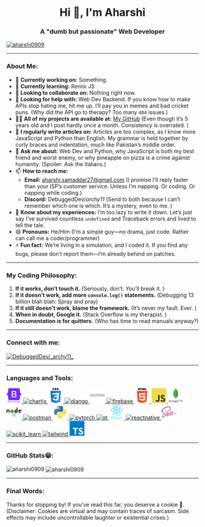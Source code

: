 <h1 align="center">Hi 👋, I'm Aharshi</h1>
<h3 align="center">A "dumb but passionate" Web Developer</h3>

<p align="left"> <a href="https://github.com/ryo-ma/github-profile-trophy"><img src="https://github-profile-trophy.vercel.app/?username=aharshi0909" alt="aharshi0909" /></a> </p>

---

### About Me:
- 🔭 **Currently working on:** Something.
- 🌱 **Currently learning:** Remix JS
- 👯 **Looking to collaborate on:** Nothing right now. 
- 🤝 **Looking for help with:** Web Dev Backend. If you know how to make APIs stop hating me, hit me up. I’ll pay you in memes and bad cricket puns. (Why did the API go to therapy? Too many `404` issues.)
- 👨‍💻 **All of my projects are available at:** [My GitHub](https://github.com/aharshi0909) (Even though it’s 5 years old and I post hardly once a month. Consistency is overrated. )
- 📝 **I regularly write articles on:** Articles are too complex, as I know more JavaScript and Python than English. My grammar is held together by curly braces and indentation, much like Pakistan’s middle order.
- 💬 **Ask me about:** Web Dev and Python, why JavaScript is both my best friend and worst enemy, or why pineapple on pizza is a crime against humanity. (Spoiler: Ask the Italians.)
- 📫 **How to reach me:** 
  - **Email:** [aharshi.samaddar27@gmail.com](mailto:aharshi.samaddar27@gmail.com) (I promise I’ll reply faster than your ISP’s customer service. Unless I’m napping. Or coding. Or napping while coding.)
  - **Discord:** DebuggedDev/_archy11_ (Send to both because I can’t remember which one is which. It’s a mystery, even to me. )
- 📄 **Know about my experiences:** I’m too lazy to write it down. Let’s just say I’ve survived countless `undefined` and Traceback errors and lived to tell the tale.
- 😄 **Pronouns:** He/Him (I’m a simple guy—no drama, just code. Rather can call me a coder/programmer)
- ⚡ **Fun fact:** We’re living in a simulation, and I coded it. If you find any bugs, please don’t report them—I’m already behind on patches. 

---

### My Coding Philosophy:
1. **If it works, don’t touch it.** (Seriously, don’t. You’ll break it. )
2. **If it doesn’t work, add more `console.log()` statements.** (Debugging 13 billion blah blah: Spray and pray)
3. **If it still doesn’t work, blame the framework.** (It’s never my fault. Ever. )
4. **When in doubt, Google it.** (Stack Overflow is my therapist. )
5. **Documentation is for quitters.** (Who has time to read manuals anyway?)

---

<h3 align="left">Connect with me:</h3>
<p align="left">
<a href="https://www.youtube.com/watch?v=xvFZjo5PgG0" target="blank"><img align="center" src="https://raw.githubusercontent.com/rahuldkjain/github-profile-readme-generator/master/src/images/icons/Social/discord.svg" alt="DebuggedDev/_archy11_" height="30" width="40" /></a>
</p>

---

<h3 align="left">Languages and Tools:</h3>
<p align="left"> <a href="https://getbootstrap.com" target="_blank" rel="noreferrer"> <img src="https://raw.githubusercontent.com/devicons/devicon/master/icons/bootstrap/bootstrap-plain-wordmark.svg" alt="bootstrap" width="40" height="40"/> </a> <a href="https://www.chartjs.org" target="_blank" rel="noreferrer"> <img src="https://www.chartjs.org/media/logo-title.svg" alt="chartjs" width="40" height="40"/> </a> <a href="https://www.w3schools.com/css/" target="_blank" rel="noreferrer"> <img src="https://raw.githubusercontent.com/devicons/devicon/master/icons/css3/css3-original-wordmark.svg" alt="css3" width="40" height="40"/> </a> <a href="https://www.djangoproject.com/" target="_blank" rel="noreferrer"> <img src="https://cdn.worldvectorlogo.com/logos/django.svg" alt="django" width="40" height="40"/> </a> <a href="https://expressjs.com" target="_blank" rel="noreferrer"> <img src="https://raw.githubusercontent.com/devicons/devicon/master/icons/express/express-original-wordmark.svg" alt="express" width="40" height="40"/> </a> <a href="https://firebase.google.com/" target="_blank" rel="noreferrer"> <img src="https://www.vectorlogo.zone/logos/firebase/firebase-icon.svg" alt="firebase" width="40" height="40"/> </a> <a href="https://www.w3.org/html/" target="_blank" rel="noreferrer"> <img src="https://raw.githubusercontent.com/devicons/devicon/master/icons/html5/html5-original-wordmark.svg" alt="html5" width="40" height="40"/> </a> <a href="https://developer.mozilla.org/en-US/docs/Web/JavaScript" target="_blank" rel="noreferrer"> <img src="https://raw.githubusercontent.com/devicons/devicon/master/icons/javascript/javascript-original.svg" alt="javascript" width="40" height="40"/> </a> <a href="https://www.mongodb.com/" target="_blank" rel="noreferrer"> <img src="https://raw.githubusercontent.com/devicons/devicon/master/icons/mongodb/mongodb-original-wordmark.svg" alt="mongodb" width="40" height="40"/> </a> <a href="https://nodejs.org" target="_blank" rel="noreferrer"> <img src="https://raw.githubusercontent.com/devicons/devicon/master/icons/nodejs/nodejs-original-wordmark.svg" alt="nodejs" width="40" height="40"/> </a> <a href="https://postman.com" target="_blank" rel="noreferrer"> <img src="https://www.vectorlogo.zone/logos/getpostman/getpostman-icon.svg" alt="postman" width="40" height="40"/> </a> <a href="https://www.python.org" target="_blank" rel="noreferrer"> <img src="https://raw.githubusercontent.com/devicons/devicon/master/icons/python/python-original.svg" alt="python" width="40" height="40"/> </a> <a href="https://pytorch.org/" target="_blank" rel="noreferrer"> <img src="https://www.vectorlogo.zone/logos/pytorch/pytorch-icon.svg" alt="pytorch" width="40" height="40"/> </a> <a href="https://www.qt.io/" target="_blank" rel="noreferrer"> <img src="https://upload.wikimedia.org/wikipedia/commons/0/0b/Qt_logo_2016.svg" alt="qt" width="40" height="40"/> </a> <a href="https://reactjs.org/" target="_blank" rel="noreferrer"> <img src="https://raw.githubusercontent.com/devicons/devicon/master/icons/react/react-original-wordmark.svg" alt="react" width="40" height="40"/> </a> <a href="https://reactnative.dev/" target="_blank" rel="noreferrer"> <img src="https://reactnative.dev/img/header_logo.svg" alt="reactnative" width="40" height="40"/> </a> <a href="https://sass-lang.com" target="_blank" rel="noreferrer"> <img src="https://raw.githubusercontent.com/devicons/devicon/master/icons/sass/sass-original.svg" alt="sass" width="40" height="40"/> </a> <a href="https://scikit-learn.org/" target="_blank" rel="noreferrer"> <img src="https://upload.wikimedia.org/wikipedia/commons/0/05/Scikit_learn_logo_small.svg" alt="scikit_learn" width="40" height="40"/> </a> <a href="https://tailwindcss.com/" target="_blank" rel="noreferrer"> <img src="https://www.vectorlogo.zone/logos/tailwindcss/tailwindcss-icon.svg" alt="tailwind" width="40" height="40"/> </a> <a href="https://www.typescriptlang.org/" target="_blank" rel="noreferrer"> <img src="https://raw.githubusercontent.com/devicons/devicon/master/icons/typescript/typescript-original.svg" alt="typescript" width="40" height="40"/> </a> </p>

---

### GitHub Stats😁:
<p><img align="left" src="https://github-readme-stats.vercel.app/api/top-langs?username=aharshi0909&show_icons=true&locale=en&layout=compact" alt="aharshi0909" /></p>

<p>&nbsp;<img align="center" src="https://github-readme-stats.vercel.app/api?username=aharshi0909&show_icons=true&locale=en" alt="aharshi0909" /></p>

---

### Final Words:
Thanks for stopping by! If you’ve read this far, you deserve a cookie 🍪. (Disclaimer: Cookies are virtual and may contain traces of sarcasm. Side effects may include uncontrollable laughter or existential crises.)
